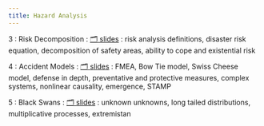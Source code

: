 ```yaml
---
title: Hazard Analysis
---
```


3
: Risk Decomposition
    : [🗂️ slides](https://docs.google.com/presentation/d/1RMZ89VHzVnDhugcrrwvHQnRIw366dMr3JYFC3rkxjL0/edit?usp=sharing)
: risk analysis definitions, disaster risk equation, decomposition of safety areas, ability to cope and existential risk

4
: Accident Models
  : [🗂️ slides](https://docs.google.com/presentation/d/1HquuLs0OTVYvuk0QRCG_6aqWhmMEf7sDBFLvRaEAZL4/edit?usp=sharing)
: FMEA, Bow Tie model, Swiss Cheese model, defense in depth, preventative and protective measures, complex systems, nonlinear causality, emergence, STAMP

5
: Black Swans
  : [🗂️ slides](https://docs.google.com/presentation/d/1rDWQuwdqFPm1ebqnuM9x_H-2ZYGehj6kSp_5LOi6q5E/edit?usp=sharing)
: unknown unknowns, long tailed distributions, multiplicative processes, extremistan
